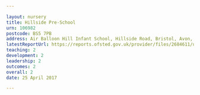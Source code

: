 ```yaml
---

layout: nursery
title: Hillside Pre-School
urn: 106982
postcode: BS5 7PB
address: Air Balloon Hill Infant School, Hillside Road, Bristol, Avon, BS5 7PB
latestReportUrl: https://reports.ofsted.gov.uk/provider/files/2684611/urn/106982.pdf
teaching: 2
development: 2
leadership: 2
outcomes: 2
overall: 2
date: 25 April 2017

---
```

